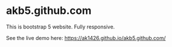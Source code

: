 # akb5.github.com
This is bootstrap 5 website. Fully responsive.

See the live demo here:
https://ak1426.github.io/akb5.github.com/
